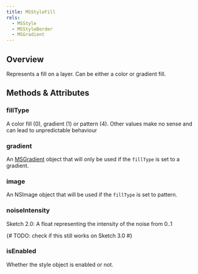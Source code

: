 ```yaml
---
title: MSStyleFill
rels:
  - MSStyle
  - MSStyleBorder
  - MSGradient
---
```


## Overview

Represents a fill on a layer. Can be either a color or gradient fill.

## Methods & Attributes

### fillType

A color fill (0), gradient (1) or pattern (4). Other values make no sense and can lead to unpredictable behaviour

### gradient

An [MSGradient](/docs/MSGradient) object that will only be used if the `fillType` is set to a gradient.

### image

An NSImage object that will be used if the `fillType` is set to pattern.

### noiseIntensity

Sketch 2.0: A float representing the intensity of the noise from 0..1

{# TODO: check if this still works on Sketch 3.0 #}

### isEnabled

Whether the style object is enabled or not.

